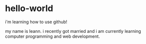 # hello-world
i'm learning how to use github!

my name is leann. i recently got married and i am currently learning computer programming and web development.
